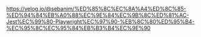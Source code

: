 https://velog.io/@sebanim/%ED%85%8C%EC%8A%A4%ED%8C%85-%ED%94%84%EB%A0%88%EC%9E%84%EC%9B%8C%ED%81%AC-Jest%EC%99%80-Playwright%EC%97%90-%EB%8C%80%ED%95%B4-%EC%95%8C%EC%95%84%EB%B3%B4%EC%9E%90
